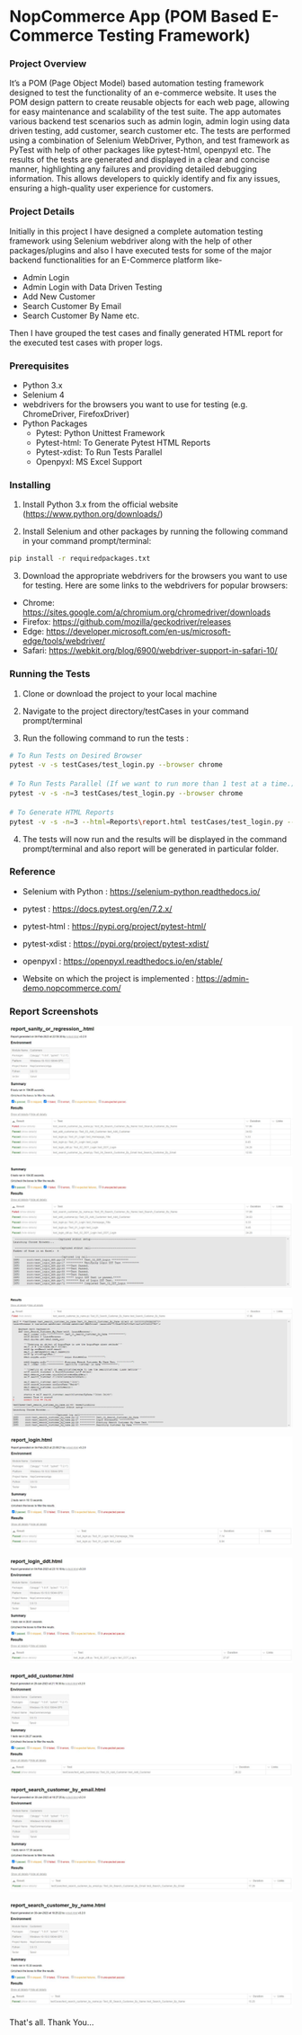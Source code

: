 # NopCommerce App (POM Based E-Commerce Testing Framework) 

### Project Overview
It’s a POM (Page Object Model) based automation testing framework designed to test the functionality of an e-commerce website. It uses the POM design pattern to create reusable objects for each web page, allowing for easy maintenance and scalability of the test suite. The app automates various backend test scenarios such as admin login, admin login using data driven testing, add customer, search customer etc. The tests are performed using a combination of Selenium WebDriver, Python, and test framework as PyTest with help of other packages like pytest-html, openpyxl etc. The results of the tests are generated and displayed in a clear and concise manner, highlighting any failures and providing detailed debugging information. This allows developers to quickly identify and fix any issues, ensuring a high-quality user experience for customers.

### Project Details
Initially in this project I have designed a complete automation testing framework using Selenium webdriver along with the help of other packages/plugins and also I have executed tests for some of the major backend functionalities for an E-Commerce platform like- 
- Admin Login 
- Admin Login with Data Driven Testing 
- Add New Customer
- Search Customer By Email
- Search Customer By Name etc.

Then I have grouped the test cases and finally generated HTML report for the executed test cases with proper logs.

### Prerequisites
- Python 3.x
- Selenium 4
- webdrivers for the browsers you want to use for testing (e.g. ChromeDriver, FirefoxDriver)
- Python Packages
    - Pytest: Python Unittest Framework
    - Pytest-html: To Generate Pytest HTML Reports
    - Pytest-xdist: To Run Tests Parallel
    - Openpyxl: MS Excel Support

### Installing

1. Install Python 3.x from the official website (https://www.python.org/downloads/)

2. Install Selenium and other packages by running the following command in your command prompt/terminal:

```bash
pip install -r requiredpackages.txt
```

3. Download the appropriate webdrivers for the browsers you want to use for testing. Here are some links to the webdrivers for popular browsers:
- Chrome: https://sites.google.com/a/chromium.org/chromedriver/downloads
- Firefox: https://github.com/mozilla/geckodriver/releases
- Edge: https://developer.microsoft.com/en-us/microsoft-edge/tools/webdriver/
- Safari: https://webkit.org/blog/6900/webdriver-support-in-safari-10/   

### Running the Tests
1. Clone or download the project to your local machine

2. Navigate to the project directory/testCases in your command prompt/terminal

3. Run the following command to run the tests :

```bash
# To Run Tests on Desired Browser
pytest -v -s testCases/test_login.py --browser chrome

# To Run Tests Parallel (If we want to run more than 1 test at a time.)
pytest -v -s -n=3 testCases/test_login.py --browser chrome

# To Generate HTML Reports
pytest -v -s -n=3 --html=Reports\report.html testCases/test_login.py --browser chrome

```
4. The tests will now run and the results will be displayed in the command prompt/terminal and also report will be generated in particular folder.

### Reference
- Selenium with Python : https://selenium-python.readthedocs.io/
- pytest : https://docs.pytest.org/en/7.2.x/
- pytest-html : https://pypi.org/project/pytest-html/
- pytest-xdist : https://pypi.org/project/pytest-xdist/
- openpyxl : https://openpyxl.readthedocs.io/en/stable/

- Website on which the project is implemented : https://admin-demo.nopcommerce.com/

### Report Screenshots

![App Screenshot-1](https://github.com/TanvirAhmed16/Nop_Commerce_App_POM_Based/blob/main/Report%20SS/06.report_sanity_or_regression.JPG?raw=true "Report Summary-1")

![App Screenshot-2](https://github.com/TanvirAhmed16/Nop_Commerce_App_POM_Based/blob/main/Report%20SS/07.report_passed_details.JPG?raw=true "Report Summary-2")

![App Screenshot-3](https://github.com/TanvirAhmed16/Nop_Commerce_App_POM_Based/blob/main/Report%20SS/08.report_failed_details.JPG?raw=true "Report Summary-3")

![App Screenshot-4](https://github.com/TanvirAhmed16/Nop_Commerce_App_POM_Based/blob/main/Report%20SS/01.report_login.JPG?raw=true "Report Summary-4")

![App Screenshot-5](https://github.com/TanvirAhmed16/Nop_Commerce_App_POM_Based/blob/main/Report%20SS/02.report_login_ddt.JPG?raw=true "Report Summary-5")

![App Screenshot-6](https://github.com/TanvirAhmed16/Nop_Commerce_App_POM_Based/blob/main/Report%20SS/03.report_add_customer.JPG?raw=true "Report Summary-6")

![App Screenshot-7](https://github.com/TanvirAhmed16/Nop_Commerce_App_POM_Based/blob/main/Report%20SS/04.report_search_customer_email.JPG?raw=true "Report Summary-7")

![App Screenshot-8](https://github.com/TanvirAhmed16/Nop_Commerce_App_POM_Based/blob/main/Report%20SS/05.report_search_customer_name.JPG?raw=true "Report Summary-8")

That's all. Thank You...
